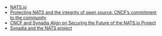 - [NATS.io](https://nats.io)
- [Protecting NATS and the integrity of open source: CNCF’s commitment to the community](https://www.cncf.io/blog/2025/05/01/protecting-nats-and-the-integrity-of-open-source-cncfs-commitment-to-the-community/)
- [CNCF and Synadia Align on Securing the Future of the NATS.io Project ](https://www.cncf.io/announcements/2025/05/01/cncf-and-synadia-align-on-securing-the-future-of-the-nats-io-project/)
- [Synadia and the NATS project](https://www.synadia.com/blog/nats-server-next-steps)